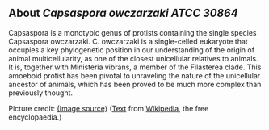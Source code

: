 About *Capsaspora owczarzaki ATCC 30864* 
----------------------------------------

Capsaspora is a monotypic genus of protists containing the single species Capsaspora owczarzaki. C. owczarzaki is a single-celled eukaryote that occupies a key phylogenetic position in our understanding of the origin of animal multicellularity, as one of the closest unicellular relatives to animals. It is, together with Ministeria vibrans, a member of the Filasterea clade. This amoeboid protist has been pivotal to unraveling the nature of the unicellular ancestor of animals, which has been proved to be much more complex than previously thought.

Picture credit: [(Image source)](https://en.wikipedia.org/wiki/Capsaspora#/media/File:Capsaspora_owczarzaki.jpeg)
([Text](http://en.wikipedia.org/wiki/Capsaspora_owczarzaki) from
[Wikipedia](http://en.wikipedia.org/), the free encyclopaedia.)
